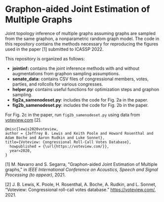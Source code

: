 # Graphon-aided Joint Estimation of Multiple Graphs
Joint topology inference of multiple graphs assuming graphs are sampled from the same graphon, a nonparametric random graph model.
The code in this repository contains the methods necessary for reproducing the figures used in the paper [1] submitted to ICASSP 2022.

This repository is organized as follows:
- **jointinf:** contains the joint inference methods with and without augmentations from graphon sampling assumptions.
- **senate_data:** contains CSV files of congressional members, votes, parties, and rollcolls for various congresses.
- **helper.py:** contains useful functions for optimization steps and graphon sampling.
- **fig2a_samenodeset.py**: includes the code for Fig. 2a in the paper.
- **fig2b_samenodeset.py**: includes the code for Fig. 2b in the paper.

For Fig. 2c in the paper, run `fig2b_samenodeset.py` using data from [voteview.com](https://voteview.com/) [2].
```
@misc{lewis2020voteview,
author = {Jeffrey B. Lewis and Keith Poole and Howard Rosenthal and Adam Boche and Aaron Rudkin and Luke Sonnet},
title={Voteview: Congressional Roll-Call Votes Database},
  howpublished = {\url{https://voteview.com/}},
  year=2020,
}
```

[1] M. Navarro and S. Segarra, "Graphon-aided Joint Estimation of Multiple graphs," in *IEEE International Conference on Acoustics, Speech and Signal Processing (to appear)*, 2021.

[2] J. B. Lewis, K. Poole, H. Rosenthal, A. Boche, A. Rudkin, and L. Sonnet, “Voteview: Congressional roll-call votes database.” https://voteview.com/, 2021.
